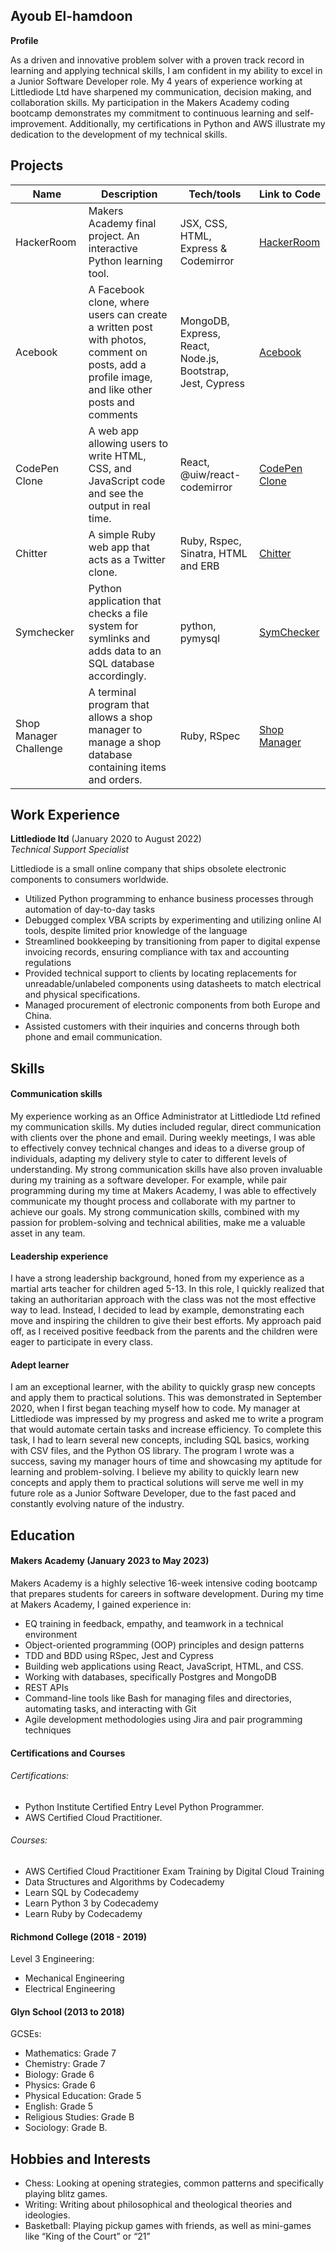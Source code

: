 ## Ayoub El-hamdoon


**Profile**

As a driven and innovative problem solver with a proven track record in learning and applying technical skills, I am confident in my ability to excel in a Junior Software Developer role. My 4 years of experience working at Littlediode Ltd have sharpened my communication, decision making, and collaboration skills. My participation in the Makers Academy coding bootcamp demonstrates my commitment to continuous learning and self-improvement. Additionally, my certifications in Python and AWS illustrate my dedication to the development of my technical skills. 

## Projects

| Name                         | Description       | Tech/tools        | Link to Code |
| ---------------------------- | ----------------- | ----------------- | --------------- |
|HackerRoom| Makers Academy final project. An interactive Python learning tool. | JSX, CSS, HTML, Express & Codemirror| [HackerRoom](https://github.com/samuelbadru/HackerRoom)
|Acebook| A Facebook clone, where users can create a written post with photos, comment on posts, add a profile image, and like other posts and comments | MongoDB, Express, React, Node.js, Bootstrap, Jest, Cypress | [Acebook](https://github.com/sarahdavies186/acebook-water)
|CodePen Clone | A web app allowing users to write HTML, CSS, and JavaScript code and see the output in real time. | React, @uiw/react-codemirror | [CodePen Clone](https://github.com/aze5/codepen-clone)
|Chitter | A simple Ruby web app that acts as a Twitter clone.| Ruby, Rspec, Sinatra, HTML and ERB | [Chitter](https://github.com/aze5/chitter-challenge)
| Symchecker | Python application that checks a file system for symlinks and adds data to an SQL database accordingly. | python, pymysql | [SymChecker](https://github.com/aze5/symchecker)|
|Shop Manager Challenge| A terminal program that allows a shop manager to manage a shop database containing items and orders. | Ruby, RSpec|[Shop Manager](https://github.com/aze5/shop-manager-challenge)

## Work Experience

**Littlediode ltd** (January 2020 to August 2022)  
_Technical Support Specialist_

Littlediode is a small online company that ships obsolete electronic components to
consumers worldwide.
- Utilized Python programming to enhance business processes through automation of day-to-day tasks
- Debugged complex VBA scripts by experimenting and utilizing online AI tools, despite limited prior knowledge of the language
- Streamlined bookkeeping by transitioning from paper to digital expense invoicing records, ensuring compliance with tax and accounting regulations
- Provided technical support to clients by locating replacements for unreadable/unlabeled components using datasheets to match electrical and physical specifications.
- Managed procurement of electronic components from both Europe and China.
- Assisted customers with their inquiries and concerns through both phone and email communication.

## Skills

#### Communication skills

 My experience working as an Office Administrator at Littlediode Ltd refined my communication skills. My duties included regular, direct communication with clients over the phone and email. During weekly meetings, I was able to effectively convey technical changes and ideas to a diverse group of individuals, adapting my delivery style to cater to different levels of understanding. My strong communication skills have also proven invaluable during my training as a software developer. For example, while pair programming during my time at Makers Academy, I was able to effectively communicate my thought process and collaborate with my partner to achieve our goals. My strong communication skills, combined with my passion for problem-solving and technical abilities, make me a valuable asset in any team.

#### Leadership experience

I have a strong leadership background, honed from my experience as a martial arts teacher for children aged 5-13. In this role, I quickly realized that taking an authoritarian approach with the class was not the most effective way to lead. Instead, I decided to lead by example, demonstrating each move and inspiring the children to give their best efforts. My approach paid off, as I received positive feedback from the parents and the children were eager to participate in every class.

#### Adept learner

I am an exceptional learner, with the ability to quickly grasp new concepts and apply them to practical solutions. This was demonstrated in September 2020, when I first began teaching myself how to code. My manager at Littlediode was impressed by my progress and asked me to write a program that would automate certain tasks and increase efficiency. To complete this task, I had to learn several new concepts, including SQL basics, working with CSV files, and the Python OS library. The program I wrote was a success, saving my manager hours of time and showcasing my aptitude for learning and problem-solving. I believe my ability to quickly learn new concepts and apply them to practical solutions will serve me well in my future role as a Junior Software Developer, due to the fast paced and constantly evolving nature of the industry.

## Education

#### Makers Academy (January 2023 to May 2023)

Makers Academy is a highly selective 16-week intensive coding bootcamp that prepares students for careers in software development. During my time at Makers Academy, I gained experience in:

- EQ training in feedback, empathy, and teamwork in a technical environment
- Object-oriented programming (OOP) principles and design patterns
- TDD and BDD using RSpec, Jest and Cypress
- Building web applications using React, JavaScript, HTML, and CSS.
- Working with databases, specifically Postgres and MongoDB
- REST APIs
- Command-line tools like Bash for managing files and directories, automating tasks, and interacting with Git
- Agile development methodologies using Jira and pair programming techniques



#### Certifications and Courses

###### Certifications:

- Python Institute Certified Entry Level Python Programmer.
- AWS Certified Cloud Practitioner.

###### Courses:

- AWS Certified Cloud Practitioner Exam Training by Digital Cloud Training
- Data Structures and Algorithms by Codecademy
- Learn SQL by Codecademy
- Learn Python 3 by Codecademy
- Learn Ruby by Codecademy

#### Richmond College (2018 - 2019)
 Level 3 Engineering:
 - Mechanical Engineering
 - Electrical Engineering


#### Glyn School (2013 to 2018)

GCSEs:

- Mathematics: Grade 7
- Chemistry: Grade 7 
- Biology: Grade 6
- Physics: Grade 6
- Physical Education: Grade 5
- English: Grade 5
- Religious Studies: Grade B
- Sociology: Grade B.


## Hobbies and Interests

- Chess: Looking at opening strategies, common patterns and specifically playing blitz games.
- Writing: Writing about philosophical and theological theories and ideologies.
- Basketball: Playing pickup games with friends, as well as mini-games like “King of the Court” or “21”


